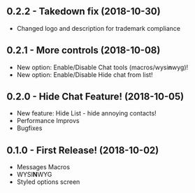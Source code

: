 ## 0.2.2 - Takedown fix (2018-10-30)
  * Changed logo and description for trademark compliance

## 0.2.1 - More controls (2018-10-08)
  * New option: Enable/Disable Chat tools (macros/wysi**n**wyg)!
  * New option: Enable/Disable Hide chat from list!

## 0.2.0 - Hide Chat Feature! (2018-10-05)
  * New feature: Hide List - hide annoying contacts!
  * Performance Improvs
  * Bugfixes

## 0.1.0 - First Release! (2018-10-02)
  * Messages Macros
  * WYSI**N**WYG
  * Styled options screen
